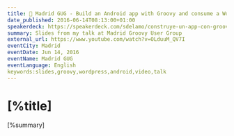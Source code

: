 ```yaml
---
title: 📼 Madrid GUG - Build an Android app with Groovy and consume a Wordpress JSON API
date_published: 2016-06-14T08:13:00+01:00
speakerdeck: https://speakerdeck.com/sdelamo/construye-un-app-con-groovy-en-android-que-consume-un-api-json-generado-en-con-wordpress
summary: Slides from my talk at Madrid Groovy User Group
external_url: https://www.youtube.com/watch?v=OLduuM_QV7I
eventCity: Madrid
eventDate: Jun 14, 2016
eventName: Madrid GUG
eventLanguage: English
keywords:slides,groovy,wordpress,android,video,talk
---
```


# [%title]

[%summary]

<script async class="speakerdeck-embed" data-id="228cd0b1ad7042d697cbf7a746d0e48b" data-ratio="1.33333333333333" src="//speakerdeck.com/assets/embed.js"></script>